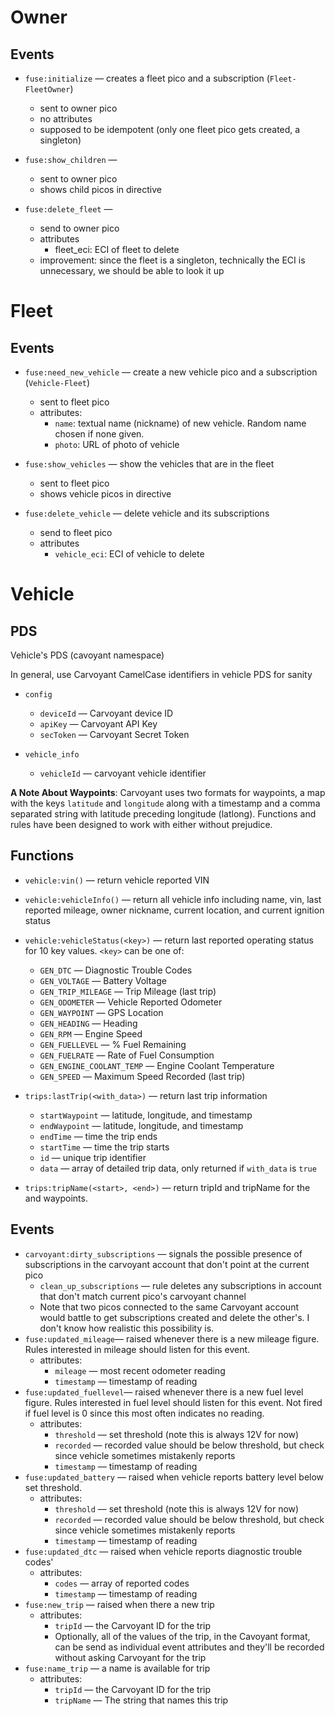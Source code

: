 

# Owner

## Events

- ```fuse:initialize``` &mdash; creates a fleet pico and a subscription (```Fleet-FleetOwner```)
    - sent to owner pico
	- no attributes
	- supposed to be idempotent (only one fleet pico gets created, a singleton)

- ```fuse:show_children``` &mdash;
    - sent to owner pico
    - shows child picos in directive

- ```fuse:delete_fleet``` &mdash;
    - send to owner pico
	- attributes
	    - fleet_eci: ECI of fleet to delete
    - improvement: since the fleet is a singleton, technically the ECI is unnecessary, we should be able to look it up

# Fleet

## Events

- ```fuse:need_new_vehicle``` &mdash; create a new vehicle pico and a subscription (```Vehicle-Fleet```)
    - sent to fleet pico
	- attributes:
	     - ```name```: textual name (nickname) of new vehicle. Random name chosen if none given.
		 - ```photo```: URL of photo of vehicle
		 
- ```fuse:show_vehicles``` &mdash; show the vehicles that are in the fleet
    - sent to fleet pico
    - shows vehicle picos in directive
	
- ```fuse:delete_vehicle``` &mdash; delete vehicle and its subscriptions
    - send to fleet pico
	- attributes
	    - ```vehicle_eci```: ECI of vehicle to delete

# Vehicle

## PDS

Vehicle's PDS (cavoyant namespace)

In general, use Carvoyant CamelCase identifiers in vehicle PDS for sanity

- ```config```
    - ```deviceId``` &mdash; Carvoyant device ID
    - ```apiKey``` &mdash; Carvoyant API Key
	- ```secToken``` &mdash; Carvoyant Secret Token

- ```vehicle_info```
    - ```vehicleId``` &mdash; carvoyant vehicle identifier

__A Note About Waypoints__: Carvoyant uses two formats for waypoints, a map with the keys ```latitude``` and ```longitude``` along with a timestamp and a comma separated string with latitude preceding longitude (latlong). Functions and rules have been designed to work with either without prejudice. 

## Functions

- ```vehicle:vin()``` &mdash; return vehicle reported VIN
- ```vehicle:vehicleInfo()``` &mdash; return all vehicle info including name, vin, last reported mileage, owner nickname, current location, and current ignition status
- ```vehicle:vehicleStatus(<key>)``` &mdash; return last reported operating status for 10 key values. ```<key>``` can be one of:
    - ```GEN_DTC``` &mdash;  Diagnostic Trouble Codes
	- ```GEN_VOLTAGE``` &mdash;  Battery Voltage
	- ```GEN_TRIP_MILEAGE``` &mdash;  Trip Mileage (last trip)
	- ```GEN_ODOMETER``` &mdash;  Vehicle Reported Odometer
	- ```GEN_WAYPOINT``` &mdash;  GPS Location
	- ```GEN_HEADING``` &mdash;  Heading
	- ```GEN_RPM``` &mdash;  Engine Speed
	- ```GEN_FUELLEVEL``` &mdash;  % Fuel Remaining
	- ```GEN_FUELRATE``` &mdash;  Rate of Fuel Consumption
	- ```GEN_ENGINE_COOLANT_TEMP``` &mdash;  Engine Coolant Temperature
	- ```GEN_SPEED``` &mdash;  Maximum Speed Recorded (last trip)


- ```trips:lastTrip(<with_data>)``` &mdash; return last trip information
    - ```startWaypoint``` &mdash; latitude, longitude, and timestamp
	- ```endWaypoint``` &mdash; latitude, longitude, and timestamp
    - ```endTime``` &mdash; time the trip ends
	- ```startTime``` &mdash; time the trip starts
    - ```id``` &mdash; unique trip identifier
    - ```data``` &mdash; array of detailed trip data, only returned if ```with_data``` is ```true```
- ```trips:tripName(<start>, <end>)``` &mdash; return tripId and tripName for the <start> and <end> waypoints.


## Events

- ```carvoyant:dirty_subscriptions``` &mdash; signals the possible presence of subscriptions in the carvoyant account that don't point at the current pico
    - ```clean_up_subscriptions``` &mdash; rule deletes any subscriptions in account that don't match current pico's carvoyant channel
	- Note that two picos connected to the same Carvoyant account would battle to get subscriptions created and delete the other's. I don't know how realistic this possibility is. 
- ```fuse:updated_mileage```&mdash; raised whenever there is a new mileage figure.  Rules interested in mileage should listen for this event.
    - attributes:
	    - ```mileage``` &mdash; most recent odometer reading
		- ```timestamp``` &mdash; timestamp of reading
- ```fuse:updated_fuellevel```&mdash; raised whenever there is a new fuel level figure.  Rules interested in fuel level should listen for this event. Not fired if fuel level is 0 since this most often indicates no reading. 
    - attributes:
	    - ```threshold``` &mdash; set threshold (note this is always 12V for now)
		- ```recorded``` &mdash; recorded value should be below threshold, but check since vehicle sometimes mistakenly reports
		- ```timestamp``` &mdash; timestamp of reading
- ```fuse:updated_battery``` &mdash; raised when vehicle reports battery level below set threshold.
    - attributes:
	    - ```threshold``` &mdash; set threshold (note this is always 12V for now)
		- ```recorded``` &mdash; recorded value should be below threshold, but check since vehicle sometimes mistakenly reports
		- ```timestamp``` &mdash; timestamp of reading
- ```fuse:updated_dtc``` &mdash; raised when vehicle reports diagnostic trouble codes'
    - attributes:
	    - ```codes``` &mdash; array of reported codes
		- ```timestamp``` &mdash; timestamp of reading
- ```fuse:new_trip``` &mdash; raised when there a new trip
    - attributes:
	    - ```tripId``` &mdash; the Carvoyant ID for the trip
		- Optionally, all of the values of the trip, in the Cavoyant format, can be send as individual event attributes and they'll be recorded without asking Carvoyant for the trip
- ```fuse:name_trip``` &mdash; a name is available for trip
    - attributes:
	    - ```tripId``` &mdash; the Carvoyant ID for the trip
	    - ```tripName``` &mdash; The string that names this trip
